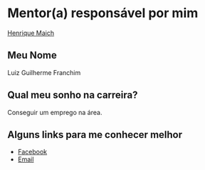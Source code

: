 # Mentor(a) responsável por mim
[Henrique Maich](/profiles/mentors/profiles/Henrique_Maich.md)

## Meu Nome

Luiz Guilherme Franchim

## Qual meu sonho na carreira?

Conseguir um emprego na área.

## Alguns links para me conhecer melhor

- [Facebook](https://www.facebook.com/luiz.guilherme.9484)
- [Email](mailto:luizg7@hotmail.com)
